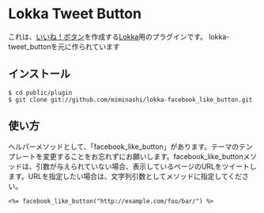 Lokka Tweet Button
===============

これは、[いいね！ボタン](http://www.facebook-japan.com/iine.html)を作成する[Lokka](http://lokka.org)用のプラグインです。
lokka-tweet_buttonを元に作られています

インストール
------------

    $ cd public/plugin
    $ git clone git://github.com/miminashi/lokka-facebook_like_button.git

使い方
------

ヘルパーメソッドとして、「facebook_like_button」があります。テーマのテンプレートを変更することをお忘れずにお願いします。facebook_like_buttonメソッドは、引数が与えられていない場合、表示しているページのURLをツイートします。URLを指定したい場合は、文字列引数としてメソッドに指定してください。

    <%= facebook_like_button("http://example.com/foo/bar/") %>

